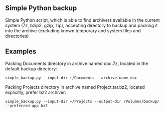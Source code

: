 ## Simple Python backup

Simple Python script, which is able to find archivers available in the current system (7z, bzip2, gzip, zip), accepting directory to backup and packing it into the archive (excluding known temporary and system files and directories)

## Examples

Packing Documents directory in archive named doc.7z, located in the default backup directory:

`simple_backup.py --input-dir ~/Documents --archive-name doc`

Packing Projects directory in archive named Project.tar.bz2, located explicitly, prefer bz2 archiver:

`simple_backup.py --input-dir ~/Projects --output-dir /Volumes/backup/ --preferred-app bz2`



